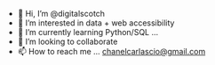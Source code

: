 - 👋 Hi, I’m @digitalscotch
- 👀 I’m interested in  data + web accessibility
- 🌱 I’m currently learning Python/SQL ...
- 💞️ I’m looking to collaborate 
- 📫 How to reach me ... chanelcarlascio@gmail.com

<!---
digitalscotch/digitalscotch is a ✨ special ✨ repository because its `README.md` (this file) appears on your GitHub profile.
You can click the Preview link to take a look at your changes.
--->
